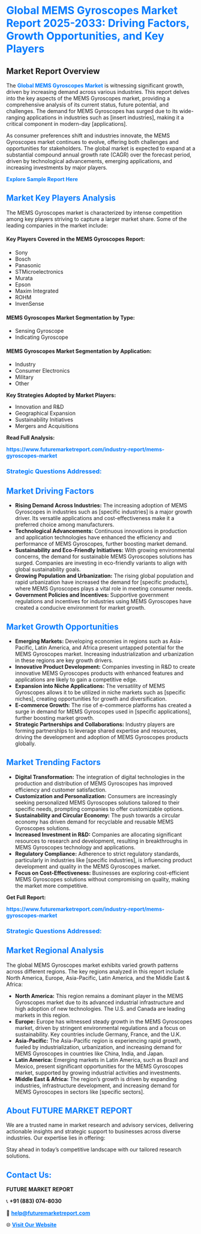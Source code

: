 <h1 style="color: #007BFF;">Global MEMS Gyroscopes Market Report 2025-2033: Driving Factors, Growth Opportunities, and Key Players</h1>

<section id="overview">
<h2>Market Report Overview</h2>
<p>The <a href="https://www.futuremarketreport.com/industry-report/mems-gyroscopes-market" style="color: #007BFF; text-decoration: none;"><strong>Global MEMS Gyroscopes Market</strong></a> is witnessing significant growth, driven by increasing demand across various industries. This report delves into the key aspects of the MEMS Gyroscopes market, providing a comprehensive analysis of its current status, future potential, and challenges. The demand for MEMS Gyroscopes has surged due to its wide-ranging applications in industries such as [insert industries], making it a critical component in modern-day [applications].</p>
<p>As consumer preferences shift and industries innovate, the MEMS Gyroscopes market continues to evolve, offering both challenges and opportunities for stakeholders. The global market is expected to expand at a substantial compound annual growth rate (CAGR) over the forecast period, driven by technological advancements, emerging applications, and increasing investments by major players.</p>
</section>

<section id="overview">
<p><a href="https://www.futuremarketreport.com/request-sample/reportId=81224" style="color: #007BFF; text-decoration: none;"><strong>Explore Sample Report Here</strong></a></p>
</section>

<section id="key-players">
<h2 style="color: #007BFF;">Market Key Players Analysis</h2>
<p>The MEMS Gyroscopes market is characterized by intense competition among key players striving to capture a larger market share. Some of the leading companies in the market include:</p>
<h4>Key Players Covered in the MEMS Gyroscopes Report:</h4>
<ul><li>Sony</li><li>Bosch</li><li>Panasonic</li><li>STMicroelectronics</li><li>Murata</li><li>Epson</li><li>Maxim Integrated</li><li>ROHM</li><li>InvenSense</li></ul>
<h4>MEMS Gyroscopes Market Segmentation by Type:</h4>
<ul><li>Sensing Gyroscope</li><li>Indicating Gyroscope</li></ul>

<h4>MEMS Gyroscopes Market Segmentation by Application:</h4>
<ul><li>Industry</li><li>Consumer Electronics</li><li>Military</li><li>Other</li></ul>
<p><strong>Key Strategies Adopted by Market Players:</strong></p>
<ul>
<li>Innovation and R&D</li>
<li>Geographical Expansion</li>
<li>Sustainability Initiatives</li>
<li>Mergers and Acquisitions</li>
</ul>
</section>

<section>
<p><strong>Read Full Analysis: </strong></p><a href="https://www.futuremarketreport.com/industry-report/mems-gyroscopes-market" style="color: #007BFF; text-decoration: none;"><strong>https://www.futuremarketreport.com/industry-report/mems-gyroscopes-market</strong></a>
<h3 style="color: #007BFF;">Strategic Questions Addressed:</h3>
</section>

<section id="driving-factors">
<h2 style="color: #007BFF;">Market Driving Factors</h2>
<ul>
<li><strong>Rising Demand Across Industries:</strong> The increasing adoption of MEMS Gyroscopes in industries such as [specific industries] is a major growth driver. Its versatile applications and cost-effectiveness make it a preferred choice among manufacturers.</li>
<li><strong>Technological Advancements:</strong> Continuous innovations in production and application technologies have enhanced the efficiency and performance of MEMS Gyroscopes, further boosting market demand.</li>
<li><strong>Sustainability and Eco-Friendly Initiatives:</strong> With growing environmental concerns, the demand for sustainable MEMS Gyroscopes solutions has surged. Companies are investing in eco-friendly variants to align with global sustainability goals.</li>
<li><strong>Growing Population and Urbanization:</strong> The rising global population and rapid urbanization have increased the demand for [specific products], where MEMS Gyroscopes plays a vital role in meeting consumer needs.</li>
<li><strong>Government Policies and Incentives:</strong> Supportive government regulations and incentives for industries using MEMS Gyroscopes have created a conducive environment for market growth.</li>
</ul>
</section>

<section id="growth-opportunities">
<h2 style="color: #007BFF;">Market Growth Opportunities</h2>
<ul>
<li><strong>Emerging Markets:</strong> Developing economies in regions such as Asia-Pacific, Latin America, and Africa present untapped potential for the MEMS Gyroscopes market. Increasing industrialization and urbanization in these regions are key growth drivers.</li>
<li><strong>Innovative Product Development:</strong> Companies investing in R&D to create innovative MEMS Gyroscopes products with enhanced features and applications are likely to gain a competitive edge.</li>
<li><strong>Expansion into Niche Applications:</strong> The versatility of MEMS Gyroscopes allows it to be utilized in niche markets such as [specific niches], creating opportunities for growth and diversification.</li>
<li><strong>E-commerce Growth:</strong> The rise of e-commerce platforms has created a surge in demand for MEMS Gyroscopes used in [specific applications], further boosting market growth.</li>
<li><strong>Strategic Partnerships and Collaborations:</strong> Industry players are forming partnerships to leverage shared expertise and resources, driving the development and adoption of MEMS Gyroscopes products globally.</li>
</ul>
</section>

<section id="trending-factors">
<h2 style="color: #007BFF;">Market Trending Factors</h2>
<ul>
<li><strong>Digital Transformation:</strong> The integration of digital technologies in the production and distribution of MEMS Gyroscopes has improved efficiency and customer satisfaction.</li>
<li><strong>Customization and Personalization:</strong> Consumers are increasingly seeking personalized MEMS Gyroscopes solutions tailored to their specific needs, prompting companies to offer customizable options.</li>
<li><strong>Sustainability and Circular Economy:</strong> The push towards a circular economy has driven demand for recyclable and reusable MEMS Gyroscopes solutions.</li>
<li><strong>Increased Investment in R&D:</strong> Companies are allocating significant resources to research and development, resulting in breakthroughs in MEMS Gyroscopes technology and applications.</li>
<li><strong>Regulatory Compliance:</strong> Adherence to strict regulatory standards, particularly in industries like [specific industries], is influencing product development and quality in the MEMS Gyroscopes market.</li>
<li><strong>Focus on Cost-Effectiveness:</strong> Businesses are exploring cost-efficient MEMS Gyroscopes solutions without compromising on quality, making the market more competitive.</li>
</ul>
</section>

<section>
<p><strong>Get Full Report: </strong></p><a href="https://www.futuremarketreport.com/industry-report/mems-gyroscopes-market" style="color: #007BFF; text-decoration: none;"><strong>https://www.futuremarketreport.com/industry-report/mems-gyroscopes-market</strong></a>
<h3 style="color: #007BFF;">Strategic Questions Addressed:</h3>
</section>


<section id="regional-analysis">
<h2 style="color: #007BFF;">Market Regional Analysis</h2>
<p>The global MEMS Gyroscopes market exhibits varied growth patterns across different regions. The key regions analyzed in this report include North America, Europe, Asia-Pacific, Latin America, and the Middle East & Africa:</p>
<ul>
<li><strong>North America:</strong> This region remains a dominant player in the MEMS Gyroscopes market due to its advanced industrial infrastructure and high adoption of new technologies. The U.S. and Canada are leading markets in this region.</li>
<li><strong>Europe:</strong> Europe has witnessed steady growth in the MEMS Gyroscopes market, driven by stringent environmental regulations and a focus on sustainability. Key countries include Germany, France, and the U.K.</li>
<li><strong>Asia-Pacific:</strong> The Asia-Pacific region is experiencing rapid growth, fueled by industrialization, urbanization, and increasing demand for MEMS Gyroscopes in countries like China, India, and Japan.</li>
<li><strong>Latin America:</strong> Emerging markets in Latin America, such as Brazil and Mexico, present significant opportunities for the MEMS Gyroscopes market, supported by growing industrial activities and investments.</li>
<li><strong>Middle East & Africa:</strong> The region’s growth is driven by expanding industries, infrastructure development, and increasing demand for MEMS Gyroscopes in sectors like [specific sectors].</li>
</ul>
</section>

<footer>
<h2 style="color: #007BFF;">About FUTURE MARKET REPORT</h2>
<p>We are a trusted name in market research and advisory services, delivering actionable insights and strategic support to businesses across diverse industries. Our expertise lies in offering:</p>

<p>Stay ahead in today’s competitive landscape with our tailored research solutions.</p>

<h2 style="color: #007BFF;">Contact Us:</h2>
<p><strong>FUTURE MARKET REPORT</strong></p>
<p>📞 <strong>+91 (883) 074-8030</strong></p>
<p>📧 <strong><a href="mailto:help@futuremarketreport.com" style="color: #007BFF;">help@futuremarketreport.com</a></strong></p>
<p>🌐 <strong><a href="https://www.futuremarketreport.com/" style="color: #007BFF;">Visit Our Website</a></strong></p>
</footer>